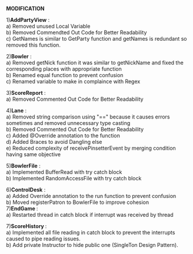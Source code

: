<b>MODIFICATION</b>

1)<b>AddPartyView</b> : <br>
a) Removed unused Local Variable<br>
b) Removed Commendted Out Code for Better Readability<br>
c) GetNames is similar to GetParty function and getNames is redundant so removed this function.

2)<b>Bowler</b> : <br>
a) Removed getNick function it was similar to getNickName and fixed the corresponding places with appropriate function<br>
b) Renamed equal function to prevent confusion <br>
c) Renamed variable to make in complaince with Regex <br>

3)<b>ScoreReport</b> : <br>
a)  Removed Commented Out Code for Better Readability<br>

4)<b>Lane</b> : <br>
a)  Removed string comparison using "==" because it causes errors sometimes and removed unnecessary type casting<br>
b) Removed Commented Out Code for Better Readability<br>
c) Added @Override annotation to the function<br>
d) Added Braces to avoid Dangling else<br>
e) Reduced complexity of receivePinsetterEvent by merging condition having same objective<br>

5)<b>BowlerFile</b> : <br>
a) Implemented BufferRead with try catch block<br>
b) Implemented RandomAccessFile with try catch block<br>

6)<b>ControlDesk</b> : <br>
a) Added Override annotation to the run function to prevent confusion<br>
b) Moved registerPatron to BowlerFile to improve cohesion <br>
7)<b>EndGame </b> : <br>
a) Restarted thread in catch block if interrupt was received by thread<br>

7)<b>ScoreHistory </b> : <br>
a) Implemented all file reading in catch block to prevent the interrupts caused to pipe reading issues.<br>
b) Add private Instructor to hide public one (SingleTon Design Pattern).
